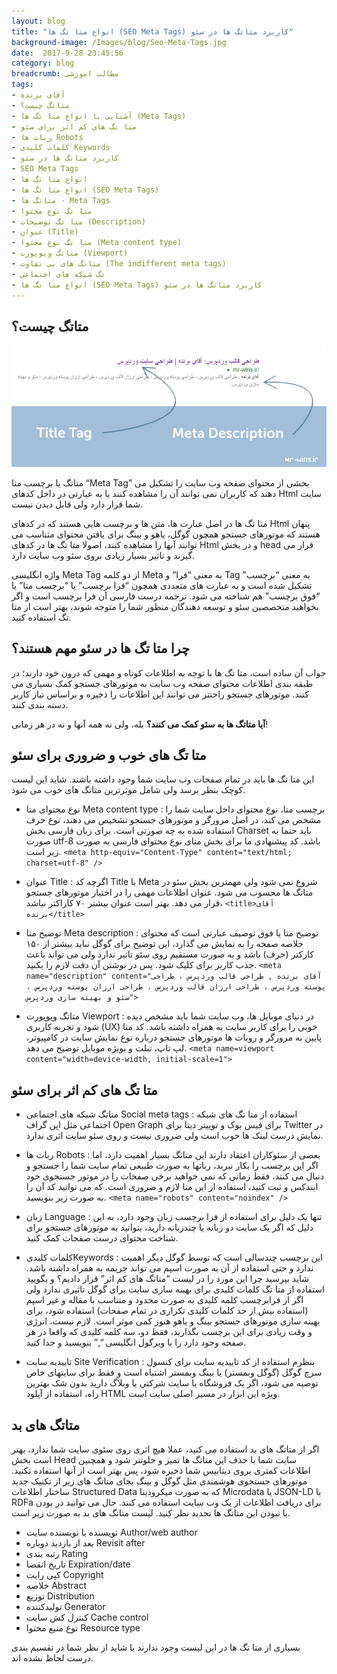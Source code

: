 ```yaml
---
layout: blog
title: "انواع متا تگ ها (SEO Meta Tags) کاربرد متاتگ ها در سئو"
background-image: /Images/blog/Seo-Meta-Tags.jpg
date:  2017-9-28 23:45:56
category: blog
breadcrumb: مطالب اموزشی
tags:
- آقای برنده
- متاتگ چیست؟
- آشنایی با انواع متا تگ ها (Meta Tags)
- متا تگ های کم اثر برای سئو
- ربات ها Robots
- کلمات کلیدی Keywords
- کاربرد متاتگ ها در سئو
- SEO Meta Tags
- انواع متا تگ ها
- انواع متا تگ ها (SEO Meta Tags)
- متاتگ ها - Meta Tags
- متا تگ نوع محتوا
- متا تگ توضیحات (Description)
- عنوان (Title)
- متا تگ نوع محتوا (Meta content type)
- متاتگ ویوپورت (Viewport)
- متاتگ های بی تفاوت (The indifferent meta tags)
- تگ شبکه های اجتماعی
- انواع متا تگ ها (SEO Meta Tags) کاربرد متاتگ ها در سئو
---
```




## متاتگ چیست؟ 
![انواع متا تگ ها (SEO Meta Tags) کاربرد متاتگ ها در سئو][1]

[1]: /Images/blog/title-tag-meta-description.jpg "انواع متا تگ ها (SEO Meta Tags) کاربرد متاتگ ها در سئو"

متاتگ یا برچسب متا “Meta Tag” بخشی از محتوای صفحه وب سایت را تشکیل می دهند که کاربران نمی توانند آن را مشاهده کنند یا به عبارتی در داخل کدهای Html سایت شما قرار دارد ولی قابل دیدن نیست.

متا تگ ها در اصل عبارت ها، متن ها و برچسب هایی هستند که در کدهای Html پنهان هستند که موتورهای جستجو همچون گوگل، یاهو و بینگ برای یافتن محتوای متناسب می توانند آنها را مشاهده کنند، اصولا متا تگ ها در کدهای Html و در بخش head قرار می گیرند و تاثیر بسیار زیادی بروی سئو وب سایت دارد.

واژه انگلیسی Meta Tag از دو کلمه Meta به معنی “فرا” و Tag به معنی “برچسب” تشکیل شده است و به عبارت های متعددی همچون “فرا برچسب” یا “برچسب متا” یا “فوق برچسب” هم شناخته می شود. ترجمه درست فارسی آن فرا برچسب است و اگر بخواهید متخصصین سئو و توسعه دهندگان منظور شما را متوجه شوند، بهتر است از متا تگ استفاده کنید.


##  چرا متا تگ ها در سئو مهم هستند؟

جواب آن ساده است، متا تگ ها با توجه به اطلاعات کوتاه و مهمی که درون خود دارند؛ در طبقه بندی اطلاعات محتوای صفحه وب سایت به موتورهای جستجو کمک بسیاری می کنند. موتورهای جستجو راحتتر می توانند این اطلاعات را ذخیره و براساس نیاز کاربر دسته بندی کنند.

**آیا متاتگ ها به سئو کمک می کنند؟** بله، ولی نه همه آنها و نه در هر زمانی!


## متا تگ های خوب و ضروری برای سئو

این متا تگ ها باید در تمام صفحات وب سایت شما وجود داشته باشند. شاید این لیست کوچک بنظر برسد ولی شامل موثرترین متاتگ های خوب  می شود.

+   نوع محتوای متا Meta content type : 
برچسب متا، نوع محتوای داخل سایت شما را مشخص می کند، در اصل مرورگر و موتورهای جستجو تشخیص می دهند، نوع حرف استفاده شده به چه صورتی است. برای زبان فارسی بخش Charset باید حتما به صورت utf-8 باشد. کد پیشنهادی ما برای بخش متای نوع محتوای فارسی به صورت زیر است.
`<meta http-equiv="Content-Type" content="text/html; charset=utf-8" />`

+   عنوان Title :
اگرچه کد Title با Meta شروع نمی شود ولی مهمترین بخش سئو در متاتگ ها محسوب می شود. عنوان اطلاعات مهمی را در اختیار موتورهای جستجو قرار می دهد. بهتر است عنوان بیشتر ۷۰ کاراکتر نباشد،
`<title>آقای برنده</title>`

+   توضیح متا Meta description :
توضیح متا یا فوق توصیف عبارتی است که محتوای خلاصه صفحه را به نمایش می گذارد، این توضیح برای گوگل نباید بیشتر از ۱۵۰ کارکتر (حرف) باشد و به صورت مستقیم روی سئو تاثیر ندارد ولی می تواند باعث جذب کاربر برای کلیک شود. پس در نوشتن آن دقت لازم را بکنید.
`<meta name="description" content="آقای برنده , طراحی قالب وردپرس ، طراحی پوسته وردپرس ، طراحی ارزان قالب وردپرس ، طراحی ارزان پوسته وردپرس ، سئو و بهینه سازی وردپرس">`

+   متاتگ ویوپورت Viewport :
در دنیای موبایل ها، وب سایت شما باید مشخص دیده شود و تجربه کاربری (UX) خوبی را برای کاربر سایت به همراه داشته باشد. کد متا پایین به مرورگر و روبات ها موتورهای جستجو درباره نوع نمایش سایت در کامپیوتر، لپ تاپ، تبلت و بویژه موبایل توضیح می دهد.
`<meta name=viewport content="width=device-width, initial-scale=1">`

## متا تگ های کم اثر برای سئو
+   متاتگ شبکه های اجتماعی Social meta tags :
استفاده از متا تگ های شبکه اجتماعی مثل اپن گراف Open Graph برای فیس بوک و توییتر دیتا برای Twitter در نمایش درست لینک ها خوب است ولی ضروری نیست و روی سئو سایت اثری ندارد.

+   ربات ها Robots : 
بعضی از سئوکاران اعتقاد دارند این متاتگ بسیار اهمیت دارد، اما اگر این برچسب را بکار نبرید، رباتها به صورت طبیعی تمام سایت شما را جستجو و دنبال می کنند، فقط زمانی که نمی خواهید برخی صفحات را در موتور 
جستجوی خود ایندکس و ثبت کنید، استفاده از این متا لازم و ضروری است. که می توانید کد آن را به صورت زیر بنویسید.
`<meta name="robots" content="noindex" />`

+   زبان Language :
تنها یک دلیل برای استفاده از فرا برچسب زبان وجود دارد، به این دلیل که اگر یک سایت دو زبانه یا چندزبانه دارید، بتوانید به موتورهای جستجو برای شناخت محتوای درست صفحات کمک کنید.

+   کلمات کلیدیKeywords :
این برچسب چندسالی است که توسط گوگل دیگر اهمیت ندارد و حتی استفاده از آن به صورت اسپم می تواند جریمه به همراه داشته باشد.
شاید بپرسید چرا این مورد را در لیست “متاتگ های کم اثر” قرار دادیم؟ و بگویید استفاده از متا تگ کلمات کلیدی برای بهینه سازی سایت برای گوگل تاثیری ندارد ولی اگر از فرابرچسب کلمه کلیدی به صورت محدود و متناسب با مقاله و غیر اسپم (استفاده بیش از حد کلمات کلیدی تکراری در تمام صفحات) استفاده شود، برای بهینه سازی موتورهای جستجو بینگ و یاهو هنوز کمی موثر است. لازم نیست، انرژی و وقت زیادی برای این برچسب بگذارید، فقط دو، سه کلمه کلیدی که واقعا در هر صفحه  وجود دارد را با ویرگول انگلیسی “,” بنویسید و جدا کنید. 

+   تاییدیه سایت Site Verification :
 بنظرم استفاده از کد تاییدیه سایت برای کنسول سرچ گوگل (گوگل وبمستر) یا بینگ وبمستر اشتباه است و فقط برای سایتهای خاص توصیه می شود، اگر یک فروشگاه یا سایت شرکتی یا وبلاگ دارید بدون شک بهترین راه، استفاده از آپلود HTML ویژه این ابزار در مسیر اصلی سایت است.

## متاتگ های بد
اگر از متاتگ های بد استفاده می کنید، عملا هیچ اثری روی سئوی سایت شما ندارد، بهتر است بخش Head سایت شما با حذف این متاتگ ها تمیز و خلوتتر شود و همچنین اطلاعات کمتری بروی دیتابیس شما ذخیره شود، پس بهتر است از آنها استفاده نکنید. موتورهای جستجوی هوشمندی مثل گوگل و بینگ بجای متاتگ های زیر از تکنیک جدید ساختار اطلاعات Structured Data که به صورت میکرودیتا Microdata یا JSON-LD یا RDFa برای دریافت اطلاعات از یک وب سایت استفاده می کنند. حال می توانید در بودن یا نبودن این متاتگ ها تجدید نظر کنید. لیست متاتگ های بد به صورت زیر است.

+   نویسنده یا نویسنده سایت Author/web author
+   بعد از بازدید دوباره Revisit after
+   رتبه بندی Rating
+   تاریخ انقضا Expiration/date
+   کپی رایت Copyright
+   خلاصه Abstract
+   توزیع Distribution
+   تولیدکننده Generator
+   کنترل کش سایت Cache control
+   نوع منبع محتوا Resource type

بسیاری از متا تگ ها در این لیست وجود ندارند یا شاید از نظر شما در تقسیم بندی درست لحاظ نشده اند.
